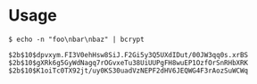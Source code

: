 # Usage

    $ echo -n "foo\nbar\nbaz" | bcrypt

    $2b$10$dpvxym.FI3V0ehHsw8SiJ.F2Gi5y3Q5UXdIDut/00JW3qq0s.xrBS
    $2b$10$gXRk6g5GyWdNagq7rOGvxeTu38UiUUPgFH8wuEP1OzfOrSnRHbXRK
    $2b$10$K1oiTc0TX92jt/uy0KS30uadVzNEPF2dHV6JEQWG4F3rAozSuWCWq
